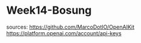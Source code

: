 # Week14-Bosung

sources: https://github.com/MarcoDotIO/OpenAIKit
https://platform.openai.com/account/api-keys
